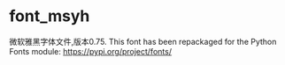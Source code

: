 # font_msyh
微软雅黑字体文件,版本0.75. This font has been repackaged for the Python Fonts module: https://pypi.org/project/fonts/ 
